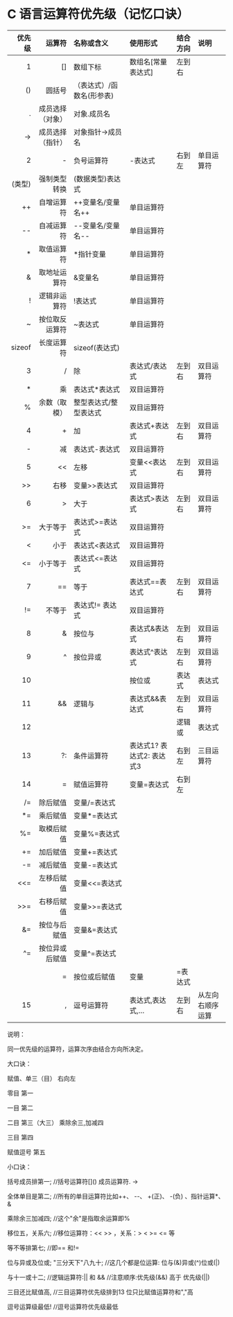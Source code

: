 # C 语言运算符优先级（记忆口诀）
  
| 优先级 | 运算符 | 名称或含义 | 使用形式 | 结合方向 | 说明 |
---:|---:|:---|:---|:---|:---
| 1 | \[\] | 数组下标 | 数组名\[常量表达式\] | 左到右 |  |
| () | 圆括号 | （表达式）/函数名(形参表) |  |
| . | 成员选择（对象） | 对象.成员名 |  |
| \-> | 成员选择（指针） | 对象指针->成员名 |  |
| 2 | \- | 负号运算符 | \-表达式 | 右到左 | 单目运算符 |
| (类型) | 强制类型转换 | (数据类型)表达式 |  |
| ++ | 自增运算符 | ++变量名/变量名++ | 单目运算符 |
| \-- | 自减运算符 | \--变量名/变量名-- | 单目运算符 |
| \* | 取值运算符 | \*指针变量 | 单目运算符 |
| & | 取地址运算符 | &变量名 | 单目运算符 |
| ! | 逻辑非运算符 | !表达式 | 单目运算符 |
| ~ | 按位取反运算符 | ~表达式 | 单目运算符 |
| sizeof | 长度运算符 | sizeof(表达式) |  |
| 3 | / | 除 | 表达式/表达式 | 左到右 | 双目运算符 |
| \* | 乘 | 表达式\*表达式 | 双目运算符 |
| % | 余数（取模） | 整型表达式/整型表达式 | 双目运算符 |
| 4 | + | 加 | 表达式+表达式 | 左到右 | 双目运算符 |
| \- | 减 | 表达式-表达式 | 双目运算符 |
| 5 | << | 左移 | 变量<<表达式 | 左到右 | 双目运算符 |
| \>> | 右移 | 变量>>表达式 | 双目运算符 |
| 6 | \> | 大于 | 表达式>表达式 | 左到右 | 双目运算符 |
| \>= | 大于等于 | 表达式>=表达式 | 双目运算符 |
| < | 小于 | 表达式<表达式 | 双目运算符 |
| <= | 小于等于 | 表达式<=表达式 | 双目运算符 |
| 7 | \== | 等于 | 表达式==表达式 | 左到右 | 双目运算符 |
| != | 不等于 | 表达式!= 表达式 | 双目运算符 |
| 8 | & | 按位与 | 表达式&表达式 | 左到右 | 双目运算符 |
| 9 | ^ | 按位异或 | 表达式^表达式 | 左到右 | 双目运算符 |
| 10 | | | 按位或 | 表达式|表达式 | 左到右 | 双目运算符 |
| 11 | && | 逻辑与 | 表达式&&表达式 | 左到右 | 双目运算符 |
| 12 | || | 逻辑或 | 表达式||表达式 | 左到右 | 双目运算符 |
| 13 | ?: | 条件运算符 | 表达式1? 表达式2: 表达式3 | 右到左 | 三目运算符 |
| 14 | \= | 赋值运算符 | 变量=表达式 | 右到左 |  |
| /= | 除后赋值 | 变量/=表达式 |  |
| \*= | 乘后赋值 | 变量\*=表达式 |  |
| %= | 取模后赋值 | 变量%=表达式 |  |
| += | 加后赋值 | 变量+=表达式 |  |
| \-= | 减后赋值 | 变量-=表达式 |  |
| <<= | 左移后赋值 | 变量<<=表达式 |  |
| \>>= | 右移后赋值 | 变量>>=表达式 |  |
| &= | 按位与后赋值 | 变量&=表达式 |  |
| ^= | 按位异或后赋值 | 变量^=表达式 |  |
| |= | 按位或后赋值 | 变量|=表达式 |  |
| 15 | , | 逗号运算符 | 表达式,表达式,… | 左到右 | 从左向右顺序运算 |

说明：

同一优先级的运算符，运算次序由结合方向所决定。

大口诀：

赋值、单三（目） 右向左

零目 第一 

一目 第二

二目 第三（大三） 乘除余三,加减四

三目 第四

赋值逗号 第五

小口诀：

括号成员排第一;  //括号运算符\[\]() 成员运算符.  -> 

全体单目是第二;  //所有的单目运算符比如++、 --、 +(正)、 -(负) 、指针运算\*、&

乘除余三加减四;   //这个"余"是指取余运算即%

移位五，关系六;    //移位运算符：<< >> ，关系：> < >= <= 等

等不等排第七;    //即== 和!=

位与异或及位或;  "三分天下"八九十;   //这几个都是位运算: 位与(&)异或(^)位或(|)

与十一或十二;            //逻辑运算符:|| 和 &&            //注意顺序:优先级(&&)   高于 优先级(||)

三目还比赋值高,        //三目运算符优先级排到13 位只比赋值运算符和","高

逗号运算级最低!    //逗号运算符优先级最低